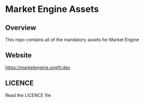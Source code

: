 # Market Engine Assets
## Overview
This repo contains all of the mandatory assets for Market Engine

## Website
https://marketengine.onefil.dev

## LICENCE
Read the LICENCE file
